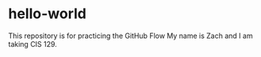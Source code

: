 # hello-world
This repository is for practicing the GitHub Flow
My name is Zach and I am taking CIS 129. 

